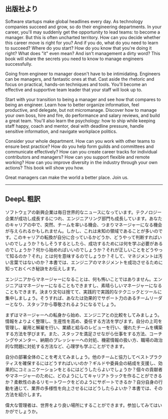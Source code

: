 ## 出版社より

Software startups make global headlines every day. As technology companies succeed and grow, so do their engineering departments. In your career, you'll may suddenly get the opportunity to lead teams: to become a manager. But this is often uncharted territory. How can you decide whether this career move is right for you? And if you do, what do you need to learn to succeed? Where do you start? How do you know that you're doing it right? What does "it" even mean? And isn't management a dirty word? This book will share the secrets you need to know to manage engineers successfully.

Going from engineer to manager doesn't have to be intimidating. Engineers can be managers, and fantastic ones at that. Cast aside the rhetoric and focus on practical, hands-on techniques and tools. You'll become an effective and supportive team leader that your staff will look up to.

Start with your transition to being a manager and see how that compares to being an engineer. Learn how to better organize information, feel productive, and delegate, but not micromanage. Discover how to manage your own boss, hire and fire, do performance and salary reviews, and build a great team. You'll also learn the psychology: how to ship while keeping staff happy, coach and mentor, deal with deadline pressure, handle sensitive information, and navigate workplace politics.

Consider your whole department. How can you work with other teams to ensure best practice? How do you help form guilds and committees and communicate effectively? How can you create career tracks for individual contributors and managers? How can you support flexible and remote working? How can you improve diversity in the industry through your own actions? This book will show you how.

Great managers can make the world a better place. Join us.

---

## DeepL 粗訳

ソフトウェアの新興企業は毎日世界的なニュースになっています。テクノロジー企業が成功し成長するにつれ、エンジニアリング部門も成長しています。あなたのキャリアの中で、突然、チームを率いる機会、つまりマネージャーになる機会が与えられるかもしれません。しかし、これは未知の領域であることが多いのです。このキャリアの転換が自分に合っているかどうか、どうやって判断すればいいのでしょうか？もしそうするとしたら、成功するためには何を学ぶ必要があるのでしょうか？何から始めればいいのでしょうか？それが正しいことをどうやって知るのか？それ」とは何を意味するのでしょうか？そして、マネジメントは汚い言葉ではないのか？本書では、エンジニアのマネジメントを成功させるために知っておくべき秘訣をお伝えします。

エンジニアからマネージャーになることは、何も怖いことではありません。エンジニアはマネージャーになることもできますし、素晴らしいマネージャーになることもできます。決まり文句は捨てて、実践的で実践的なテクニックとツールに集中しましょう。そうすれば、あなたは効果的でサポート力のあるチームリーダーとなり、スタッフから尊敬されるようになるでしょう。

まずはマネージャーへの転身から始め、エンジニアとの比較をしてみましょう。情報をよりよく整理し、生産性を高め、委任する方法を学びます。自分の上司を管理し、雇用と解雇を行い、業績と給与のレビューを行い、優れたチームを構築する方法を学びます。また、スタッフを満足させながら仕事をする方法、コーチングやメンター、納期のプレッシャーへの対処、機密情報の扱い方、職場の政治的な問題に対処する方法など、心理学も学ぶことができます。

自分の部署全体のことを考えてみましょう。他のチームと協力してベストプラクティスを確保するにはどうすればいいのか？ギルドや委員会の結成を支援し、効果的にコミュニケーションをとるにはどうしたらよいでしょうか？個々の貢献者やマネージャーのために、どのようにしてキャリアトラックを作ることができるか？柔軟性のあるリモートワークをどのようにサポートできるか？自分自身の行動を通じて、業界の多様性を向上させるにはどうしたらよいか？本書では、その方法を紹介します。

偉大な管理者は、世界をより良い場所にすることができます。参加してみてはいかがでしょうか。
